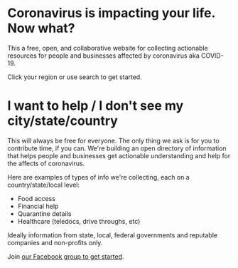 # Coronavirus is impacting your life. Now what?
This a free, open, and collaborative website for collecting actionable resources for people and businesses affected by coronavirus aka COVID-19.

Click your region or use search to get started.

# I want to help / I don't see my city/state/country
This will always be free for everyone. The only thing we ask is for you to contribute time, if you can. We're building an open directory of information that helps people and businesses get actionable understanding and help for the affects of coronavirus.

Here are examples of types of info we're collecting, each on a country/state/local level:
- Food access
- Financial help
- Quarantine details
- Healthcare (teledocs, drive throughs, etc)

Ideally information from state, local, federal governments and reputable companies and non-profits only.

Join [our Facebook group to get started](https://www.facebook.com/groups/coronawhatnow/announcements/).
